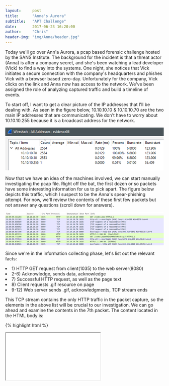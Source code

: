 ```yaml
---
layout:     post
title:      "Anna's Aurora"
subtitle:   "APT Challenge"
date:       2017-06-23 16:20:00
author:     "Chris"
header-img: "img/Anna/header.jpg"
---
```


Today we'll go over Ann'a Aurora, a pcap based forensic challenge hosted by the SANS Institute. The background for the incident is that a threat actor (Anna) is after a company secret, and she's been watching a lead developer (Vick) to find a way into the systems. One night, she notices that Vick initiates a secure connection with the company's headquarters and phishes Vick with a browser based zero-day. Unfortunately for the company, Vick clicks on the link and Anna now has access to the network. We've been assigned the role of analyzing captured traffic and build a timeline of events. 

To start off, I want to get a clear picture of the IP addresses that I'll be dealing with. As seen in the figure below, 10.10.10.10 & 10.10.10.70 are the two main IP addresses that are communicating. We don't have to worry about 10.10.10.255 because it is a broadcast address for the network.

![Figure One](/img/Anna/fig1.PNG)

Now that we have an idea of the machines involved, we can start manually investigating the pcap file. Right off the bat, the first dozen or so packets have some interesting information for us to pick apart. The figure below depicts this traffic, which I suspect to be the Anna's spear-phishing attempt. For now, we'll review the contents of these first few packets but not answer any questions (scroll down for answers).

![Figure Two](/img/Anna/fig2.PNG)

Since we're in the information collecting phase, let's list out the relevant facts:

<li>1) HTTP GET request from client(1035) to the web server(8080)</li> 
<li>2-6) Acknowledge, sends data, acknowledge </li> 
<li>7) Successful HTTP request, as well as the page text</li> 
<li>8) Client requests .gif resource on page</li>
<li>9-12) Web server sends .gif, acknowledgments, TCP stream ends</li>

This TCP stream contains the only HTTP traffic in the packet capture, so the elements in the above list will be crucial to our investigation. We can go ahead and examine the contents in the 7th packet. The content located in the HTML body is:

{% highlight html %}
<body>
<span id="jWfnzfLhenIemfKFynaujTIQUhzZVHTcZuJaeFtmqBXYrwn"><iframe src="/index.phpmfKSxSANkeTeNrah.gif" onload="CkoNbET(event)" /></span></body></html>
</body>
{% endhighlight %}

What we can gather from this information is that the page only displays a GIF, however there is much more under the hood. After noticing the onload tag inside the body, we can conclude that a script/element is being executed in the background once the page loads. The tag, "CkoNbET" points us to the head section of the HTML page, which is a container for data that is not displayed to the user. It makes sense that the attacker would not want the user to see this code, as it appears to be an HTML injection with JavaScript.

![Figure Three](/img/Anna/fig3.PNG)
<i>*Right click > Open Image in New Tab :)</i>

Since I'm not particularly well versed in JavaScript, I found a JavaScript Unpacker via Google that will allow us to examine the contents of the malicious script. Once I plugged in the code, JSUnpack generated an alert ([report here](http://jsunpack.jeek.org/?report=2b795e345aeee9994d16bd1b203ade99fc7a3ad7))that this code exploits a memory handling vulnerability ([CVE-2010-0249](https://cve.mitre.org/cgi-bin/cvename.cgi?name=CVE-2010-0249)) in Internet Explorer! Now we have an understanding of how the attacker has accessed the system, the remaining traffic consists of thousands of TCP packets that the questions answer.

<hr>
<h1>Question 1</h1>
<b>What was the full URI of Vick Timmes' original web request?</b>

The answer to this question is pretty simple. Inside WireShark, examine the HTTP tree inside the first packet and the Full request URI field is the answer.

{% highlight html %}
http://10.10.10.10:8080/index.php
{% endhighlight %}

<hr>
<h1>Question 2</h1>
<b>In response, the malicious web server sent back obfuscated JavaScript. Near the beginning of this code, the attacker created an array with 1300 elements labeled "COMMENT", then filled their data element with a string. What was the value of this string?</b>

The long string in the JavaScript had tripped me up for a bit. Initially I spent some time trying to decode it, assuming that there was some sort of meaning behind it. After several failed attempts, I dived back into the JavaScript and noticed that the data element was filled with the string "vEI". 

{% highlight javascript %}
  qSNgVkOrdIjaiFpPTfDjbPHQppHSGtzpmOOyqEbLEFxNqAxicRyZKKWiRWmUaDHFOuzHPHqLrRFSzQuPusTnQyqpQwVpARdlR[i].data = "vEI";
{% endhighlight %}

<hr>
<h1>Question 3</h1>
<b>Vick's computer made a second HTTP request for an object. What was the filename of the object that was requested? What is the MD5sum of the object that was returned?</b>

This two part question asks about the GIF element that was loaded previously. To answer the first part of the question, we can look at the HTTP GET Request (Figure 1 Above) and see that the name of the file is "index.phpmfKSxSANkeTeNrah.gif". As for the second part, the easiest way to obtain the file directly from the packet capture in WireShark is to Export HTTP Objects, save them to a folder, then use the terminal to find the sum. To investigate this packet capture, I am using SIFT Workstation 3.0 and the terminal has an MD5 utility for me to use. 

![Figure Three](/img/Anna/fig4.PNG)

<hr>
<h1>Question 4</h1>
<b>When was the TCP session on port 4444 opened? </b> <i>(Provide the number of seconds since the beginning of the packet capture, rounded to tenths of a second. ie, 49.5 seconds)</i>

To answer this question, I first used the expression filter to find the first occurrence of a system contacting the other on port 4444 with (tcp.dstport==4444). This occurred right after the HTML traffic we answered at the start, so I altered my expression filter to "tcp.stream eq 1". As seen in the figure below, the TCP handshake was initiated by Vicks machine (10.10.10.70) and acknowledged by the malicious host (10.10.10.70) on port 4444 at "23:40:00.6". 

![Figure Five](/img/Anna/fig5.PNG)

<u>Packet Capture Start:</u> 23:39:59.3<br>
<u>TCP 4444 Opened:</u> 23:40:00.6<br>
<u>Time Elapsed:</u> 1.3 seconds

<hr>
<h1>Question 5</h1>
<b>When was the TCP session on port 4444 closed?</b><i>(Provide the number of seconds since the beginning of the packet capture, rounded to tenths of a second. ie, 49.5 seconds)</i>

Using the same expression filter as above (tcp.stream eq 1), WireShark does the brute force of the work by locating the "FIN flag" for this TCP stream for me. All I need to do is scroll down to the end the list to see when the TCP connection on port 4444 was closed. 

![Figure Six](/img/Anna/fig6.PNG)

<u>Packet Capture Start:</u> 23:39:59.3<br>
<u>TCP 4444 Closed:</u> 23:41:26.9<br>
<u>Time Elapsed:</u> 87.5 seconds

<hr>
<h1>Question 6</h1>
<b>In packet 17, the malicious server sent a file to the client. What type of file was it? What was the MD5sum of the file?</b>

The question points us right to the packet where the data stream begins. Since the traffic is not encrypted, we can see the contents of the data stream. The first few bytes in the file transfer contains the file header. As seen in figure 6, the file header start with "MZ", meaning that the file transferred is a Windows executable. We can confirm this by the string "This File Cannot be executed in DOS mode".

![Figure Seven](/img/Anna/fig7.PNG)

The second part of the question asks us to locate the MD5 sum. While I was able to export HTTP objects to answer the first few questions, WireShark would not export Windows Executables. To workaround this, I simply followed the TCP Stream of the file transfer, then filtered the conversation to only show the packets sent from the malicious server to Vick's system, and finally saved it to a local folder without an extension (picture above). Similar to question 3, I used the "md5sum" utility to compute a hash for the Windows executable. You can see in the figure below that I also added the .exe extension to the file, but it generated the same MD5sum of "3b7f836dd107cf58c8aa94ff8b5720f6".

![Figure Eight](/img/Anna/fig8.PNG)

<hr>
<h1>Question 7</h1>
<b>Vick's computer repeatedly tried to connect back to the malicious server on port 4445, even after the original connection on port 4444 was closed. With respect to these repeated failed connection attempts: How often does the TCP initial sequence number (ISN) change? How often does the IP ID change? How often does the source port change?</b>

To answer the first question, "How often does the TCP initial sequence number (ISN) change?", I want to see the packets where Vick's computer is attempting to connect to port 4445 on the malicious server. To do this, I enter "tcp.dstport == 4445" in the expression field. Now we can see all of the failed connection attempts that Vick's computer made to the malicious server. To find the sequence number, I need to dive into the packet details. When doing so, you can see that the sequence number remains at 0 for each and every attempt. However, actual sequence number can be located in hex code in the packet. 

![Figure Nine](/img/Anna/fig9.PNG)

Notice in the figure above how the sequence number field is the same, however the hex changes. In the figure below, 3 packets later, the hex changes but the relative sequence number changes. To answer the first question, the TCP initial sequence number changes every three packets! <i>*The filter I used hides the server response, which is why the frame is 1159 and not 1156</i>

![Figure Ten](/img/Anna/fig10.PNG)

The next piece of the question wants to know how often the IP ID changes. To answer this question, we simply look at the Identification field for each packet sent to the malicious server at port 4445. From what I gathered, the IP ID increments by one for each packet sent. 

The final part of the question wants to know when the source port changes. As Vick's computer attempts to connect, we can see that after around 12 seconds or so his computer tries to connection a different port. This occurs from port 1037 until 1044, when his computer finally connects with the malicious server on port 4445.

![Figure Eleven](/img/Anna/fig11.PNG)

<hr>
<h1>Question 8</h1>
<b>Eventually, the malicious server responded and opened a new connection. When was the TCP connection on port 4445 first successfully completed?</b><i>(Provide the number of seconds since the beginning of the packet capture, rounded to tenths of a second. ie, 49.5 seconds)</i>

After browsing through all of the connection attempts,  I located the  successful connection to port 4445 at packet 1657, which occurred at 23:42:02.98. 

<u>Packet Capture Start:</u> 23:39:59.3<br>
<u>TCP 4445 Opened:</u> 23:42:03.0<br>
<u>Time Elapsed:</u> 124.3 seconds

<hr>
<h1>Question 9</h1>
<b>Subsequently, the malicious server sent an executable file to the client on port 4445. What was the MD5 sum of this executable file?</b>

To do this, I followed the exact same process as explained in question six. The answer is "78cfe283f752993959b4dbb74f41b87b".

![Figure Twelve](/img/Anna/fig12.PNG)

<hr>
<h1>Question 10</h1>
<b>When was the TCP connection on port 4445 closed?</b><i>(Provide the number of seconds since the beginning of the packet capture, rounded to tenths of a second. ie, 49.5 seconds)</i>

Simply enough, I went to the end of the TCP stream ("tcp.stream eq 41") and noted the time. To confirm this is the end of the TCP stream, the WireShark GUI highlighted the packets that flagged the FIN field. 

![Figure Thirteen](/img/Anna/fig13.PNG)

<u>Packet Capture Start:</u> 23:39:59.3 <br>
<u>TCP 4445 Closed:</u> 23:43:17.8<br>
<u>Time Elapsed:</u> 199.5 seconds

<hr>
<h1>Timeline</h1>



<hr>
<h1>Conclusion</h1>

That answers all of the questions for Ann's Aurora. A big thanks to the SANS Institute for hosting this challenge and keeping it alive online for me to improve my network forensics skills. I may revisit this challenge to decode 
